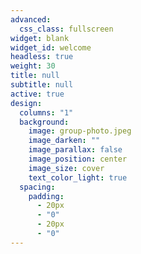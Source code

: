```yaml
---
advanced:
  css_class: fullscreen
widget: blank
widget_id: welcome
headless: true
weight: 30
title: null
subtitle: null
active: true
design:
  columns: "1"
  background:
    image: group-photo.jpeg
    image_darken: ""
    image_parallax: false
    image_position: center
    image_size: cover
    text_color_light: true
  spacing:
    padding:
      - 20px
      - "0"
      - 20px
      - "0"
---
```

